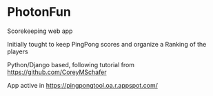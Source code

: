 # PhotonFun
Scorekeeping web app

Initially tought to keep PingPong scores and organize a Ranking of the players

Python/Django based, following tutorial from https://github.com/CoreyMSchafer

App active in https://pingpongtool.oa.r.appspot.com/
